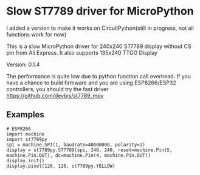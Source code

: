 Slow ST7789 driver for MicroPython
==================================

I added a version to make it works on CircuitPython(still in progress, not all functions work for now)

This is a slow MicroPython driver for 240x240 ST7789 display without CS pin 
from Ali Express. It also supports 135x240 TTGO Display


Version: 0.1.4

The performance is quite low due to python function call overhead.
If you have a chance to build firmware and you are using 
ESP8266/ESP32 controllers, you should try the fast driver 
https://github.com/devbis/st7789_mpy

Examples
--------

    # ESP8266
    import machine
    import st7789py
    spi = machine.SPI(1, baudrate=40000000, polarity=1)
    display = st7789py.ST7789(spi, 240, 240, reset=machine.Pin(5, machine.Pin.OUT), dc=machine.Pin(4, machine.Pin.OUT))
    display.init()
    display.pixel(120, 120, st7789py.YELLOW)
